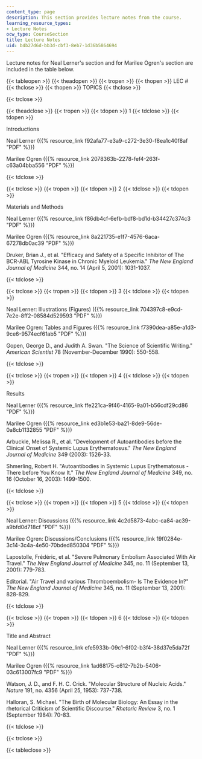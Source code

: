 ```yaml
---
content_type: page
description: This section provides lecture notes from the course.
learning_resource_types:
- Lecture Notes
ocw_type: CourseSection
title: Lecture Notes
uid: b4b27d6d-bb3d-cbf3-8eb7-1d36b5864694
---
```


Lecture notes for Neal Lerner's section and for Marilee Ogren's section are included in the table below.

{{< tableopen >}}
{{< theadopen >}}
{{< tropen >}}
{{< thopen >}}
LEC #
{{< thclose >}}
{{< thopen >}}
TOPICS
{{< thclose >}}

{{< trclose >}}

{{< theadclose >}}
{{< tropen >}}
{{< tdopen >}}
1
{{< tdclose >}}
{{< tdopen >}}


Introductions

Neal Lerner ({{% resource_link f92afa77-e3a9-c272-3e30-f8ea1c40f8af "PDF" %}})

Marilee Ogren ({{% resource_link 2078363b-2278-fef4-263f-c63a04bba556 "PDF" %}})


{{< tdclose >}}

{{< trclose >}}
{{< tropen >}}
{{< tdopen >}}
2
{{< tdclose >}}
{{< tdopen >}}


Materials and Methods

Neal Lerner ({{% resource_link f86db4cf-6efb-bdf8-bd1d-b34427c374c3 "PDF" %}})

Marilee Ogren ({{% resource_link 8a221735-e1f7-4576-6aca-67278db0ac39 "PDF" %}})

Druker, Brian J., et al. "Efficacy and Safety of a Specific Inhibitor of The BCR-ABL Tyrosine Kinase in Chronic Myeloid Leukemia." _The New England Journal of Medicine_ 344, no. 14 (April 5, 2001): 1031-1037.


{{< tdclose >}}

{{< trclose >}}
{{< tropen >}}
{{< tdopen >}}
3
{{< tdclose >}}
{{< tdopen >}}


Neal Lerner: Illustrations (Figures) ({{% resource_link 704397c8-e9cd-7e2e-8ff2-08584d529593 "PDF" %}})

Marilee Ogren: Tables and Figures ({{% resource_link f7390dea-a85e-a1d3-9ce6-9574ecf61ab5 "PDF" %}})

Gopen, George D., and Judith A. Swan. "The Science of Scientific Writing." _American Scientist_ 78 (November-December 1990): 550-558.


{{< tdclose >}}

{{< trclose >}}
{{< tropen >}}
{{< tdopen >}}
4
{{< tdclose >}}
{{< tdopen >}}


Results

Neal Lerner ({{% resource_link ffe221ca-9f46-4165-9a01-b56cdf29cd86 "PDF" %}})

Marilee Ogren ({{% resource_link ed3b1e53-ba21-8de9-56de-0a8cb1132855 "PDF" %}})

Arbuckle, Melissa R., et al. "Development of Autoantibodies before the Clinical Onset of Systemic Lupus Erythematosus." _The New England Journal of Medicine_ 349 (2003): 1526-33.

Shmerling, Robert H. "Autoantibodies in Systemic Lupus Erythematosus - There before You Know It." _The New England Journal of Medicine_ 349, no. 16 (October 16, 2003): 1499-1500.


{{< tdclose >}}

{{< trclose >}}
{{< tropen >}}
{{< tdopen >}}
5
{{< tdclose >}}
{{< tdopen >}}


Neal Lerner: Discussions ({{% resource_link 4c2d5873-4abc-ca84-ac39-a9bfd0d718cf "PDF" %}})

Marilee Ogren: Discussions/Conclusions ({{% resource_link 19f0284e-3c14-3c4a-4e50-70bded850304 "PDF" %}})

Lapostolle, Frédéric, et al. "Severe Pulmonary Embolism Associated With Air Travel." _The New England Journal of Medicine_ 345, no. 11 (September 13, 2001): 779-783.

Editorial. "Air Travel and various Thromboembolism- Is The Evidence In?" _The New England Journal of Medicine_ 345, no. 11 (September 13, 2001): 828-829.


{{< tdclose >}}

{{< trclose >}}
{{< tropen >}}
{{< tdopen >}}
6
{{< tdclose >}}
{{< tdopen >}}


Title and Abstract

Neal Lerner ({{% resource_link efe5933b-09c1-6f02-b3f4-38d37e5da72f "PDF" %}})

Marilee Ogren ({{% resource_link 1ad68175-c612-7b2b-5406-03c613007fc9 "PDF" %}})

Watson, J. D., and F. H. C. Crick. "Molecular Structure of Nucleic Acids." _Nature_ 191, no. 4356 (April 25, 1953): 737-738.  
  
Halloran, S. Michael. "The Birth of Molecular Biology: An Essay in the rhetorical Criticism of Scientific Discourse." _Rhetoric Review_ 3, no. 1 (September 1984): 70-83.


{{< tdclose >}}

{{< trclose >}}

{{< tableclose >}}